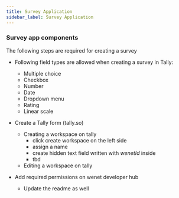 ```yaml
---
title: Survey Application
sidebar_label: Survey Application
---
```



### Survey app components

The following steps are required for creating a survey 


* Following field types are allowed when creating a survey in Tally:
    * Multiple choice
    * Checkbox
    * Number
    * Date
    * Dropdown menu
    * Rating
    * Linear scale


* Create a Tally form (tally.so)
    * Creating a workspace on tally
        * click create workspace on the left side
        * assign a name
        * create hidden text field written with _wenetId_ inside
        * tbd
    * Editing a workspace on tally


* Add required permissions on wenet developer hub
    * Update the readme as well

